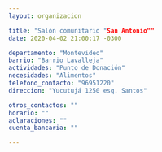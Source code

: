 ```yaml
---
layout: organizacion

title: "Salón comunitario "San Antonio""
date: 2020-04-02 21:00:17 -0300

departamento: "Montevideo"
barrio: "Barrio Lavalleja"
actividades: "Punto de Donación"
necesidades: "Alimentos"
telefono_contacto: "96951220"
direccion: "Yucutujá 1250 esq. Santos"

otros_contactos: ""
horario: ""
aclaraciones: ""
cuenta_bancaria: ""

---
```


